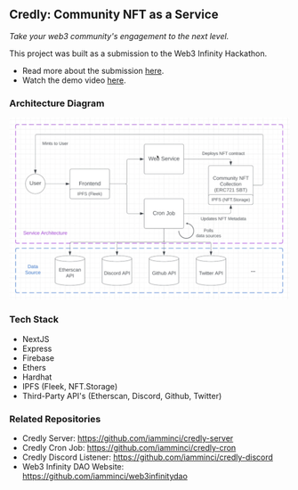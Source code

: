 ## Credly: Community NFT as a Service

_Take your web3 community's engagement to the next level._

This project was built as a submission to the Web3 Infinity Hackathon.

- Read more about the submission [here](https://devpost.com/software/credly).
- Watch the demo video [here](https://vimeo.com/740415729).

### Architecture Diagram

![](public/architecture.png)

### Tech Stack

- NextJS
- Express
- Firebase
- Ethers
- Hardhat
- IPFS (Fleek, NFT.Storage)
- Third-Party API's (Etherscan, Discord, Github, Twitter)

### Related Repositories

- Credly Server: https://github.com/iamminci/credly-server
- Credly Cron Job: https://github.com/iamminci/credly-cron
- Credly Discord Listener: https://github.com/iamminci/credly-discord
- Web3 Infinity DAO Website: https://github.com/iamminci/web3infinitydao

